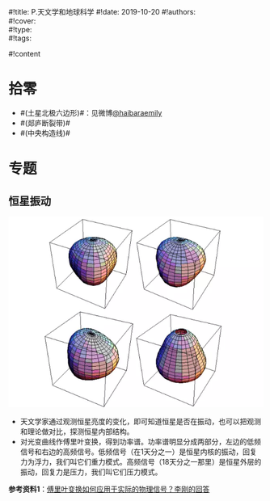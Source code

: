 #!title:    P.天文学和地球科学
#!date:     2019-10-20
#!authors:  
#!cover:    
#!type:     
#!tags:     

#!content

# 拾零

- #(土星北极六边形)#：见微博[@haibaraemily](https://weibo.com/ttarticle/p/show?id=2309404284442452603432)
- #(郯庐断裂带)#
- #(中央构造线)#

# 专题

## 恒星振动

![恒星的几种振动模式 \[1\]](./image/assets/P/恒星振动模式.webp)

- 天文学家通过观测恒星亮度的变化，即可知道恒星是否在振动，也可以把观测和理论做对比，探测恒星内部结构。
- 对光变曲线作傅里叶变换，得到功率谱。功率谱明显分成两部分，左边的低频信号和右边的高频信号。低频信号（在1天分之一）是恒星内核的振动，回复力为浮力，我们叫它们重力模式。高频信号（18天分之一那里）是恒星外层的振动，回复力是压力，我们叫它们压力模式。

**参考资料1**：[傅里叶变换如何应用于实际的物理信号？李刚的回答](https://www.zhihu.com/question/23225011/answer/834268222)
